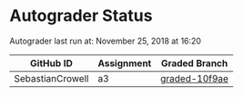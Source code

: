# Autograder Status
Autograder last run at: November 25, 2018 at 16:20

| GitHub ID | Assignment | Graded Branch |
|-----------|------------|---------------|
| SebastianCrowell | a3 | [graded-10f9ae](https://github.com/Fall2018COMP401-001/a3-SebastianCrowell/tree/graded-10f9ae) | 
